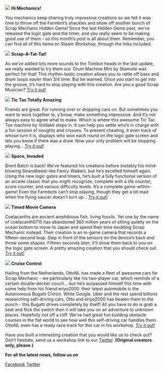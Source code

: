 ![](http://i.imgur.com/Wywts40.png)
**Hi Mechanics!**


You mechanics keep sharing truly impressive creations so we felt it was time to throw off the Farmbot’s shackles and show off another bunch of Scrap Mechanic Hidden Gems! Since the last Hidden Gems post, we’ve released the logic gate and the timer, and you really seem to be making good use of them - so this month’s post is all about them. Remember, you can find all of this items on Steam Workshop, through the links included. 


![](http://i.imgur.com/fm1Y0by.png)
**Scrap-A-Tat-Tat!** 

As we’ve added lots more sounds to the Totebot heads in the last update, we really wanted to try them out. Drum Machine Mini by Stamsite was perfect for that! This rhythm-tastic creation allows you to rattle off bass and drum loops easier than 3/4 time. But be warned. Once you start to get into the groove, it’s hard to stop playing with this creation. Are you a good Scrap Musician? 
[Try it out!](http://steamcommunity.com/sharedfiles/filedetails/?id=756306569)


![](http://i.imgur.com/skz5pYf.png)
**Tic Tac Totally Amazing**

Friends are great. For running over or dropping cars on. But sometimes you want to work together to, y’know, make something impressive. And it’s not always easy to agree what to make. 
Which is where this awesome Tic Tac Toe machine by Voldakk steps in. It can help you settle who’s in charge with a fun session of noughts and crosses. To prevent cheating, it even track of whose turn it is, displays who won each round on the logic gate screen and lets you know if there was a draw. Now your only problem will be stopping playing...
[Try it out!](http://steamcommunity.com/sharedfiles/filedetails/?id=742788307&searchtext=tic+tac+toe)


![](http://i.imgur.com/KzCoWoJ.png)
**Space, Invaded**

Brent Batch is back! We’ve featured his creations before (notably his mind-blowing Strandbeest-like Fancy Walker), but he’s excelled himself again. Using the new logic gates and timers, he’s built a fully functional version of an arcade classic that you might recognize, complete with a life counter, score counter, and various difficulty levels. It’s a complete game-within-game! Even the Farmbots can’t stop playing, though they get a bit mad when the flying saucer doesn’t turn up… 
[Try it out!](http://steamcommunity.com/sharedfiles/filedetails/?id=746834147)


![](http://i.imgur.com/8U8rDV4.png)
 **Timed Movie Camera**

Coelacanths are ancient amphibious fish, living fossils. Yet one by the name of coelacanth0715 has abandoned 360 million years of sitting quietly on the ocean bottom to move to Japan and spend their time modding Scrap Mechanic instead. Their creation is an in-game camera that records a fifteen-second loop. Step in front of the sensors on the device’s back and throw some shapes. Fifteen seconds later, it’ll show them back to you on the logic gate screen. A pretty amazing creation that you should check out.
[Try it out!](http://steamcommunity.com/sharedfiles/filedetails/?id=742426892)


![](http://i.imgur.com/4frIWXS.png)
 **Cruise Control**

Hailing from the Netherlands, OttoNL has made a fleet of awesome cars for Scrap Mechanic - we particularly like his two-player car, which reminds of a certain double-decker couch… but he’s surpassed himself this time with some help from his friend eriyo2000. their latest automobile is the Autonomous Bugatti Chiron. While Google, Uber and the rest spend billions researching self-driving cars, Otto and eriyo2000 has beaten them to the punch - this Bugatti drives completely by itself! All you have to do is grab a seat and flick the switch then it will take you on an adventure to unknown places. Hopefully not off a cliff. 
We’ve had great fun building obstacle courses in the flat world to see how well this self-driving car handles them. OttoNL even has a ready race track for this car in his workshop. 
[Try it out!](http://steamcommunity.com/sharedfiles/filedetails/?id=753707165)



Have you built a interesting creation that you would like us to check out? Don’t hesitate, send us a workshop link to our [Twitter](https://twitter.com/ScrapMechanic). 
**(Original creators only, please.)** 



**For all the latest news, follow us on** 

[Facebook](https://www.facebook.com/scrapmechanic/)
[Twitter](https://twitter.com/ScrapMechanic)
